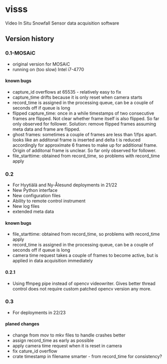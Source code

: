 # visss

Video In Situ Snowfall Sensor data acquisition software

## Version history

### 0.1-MOSAiC
 * original version for MOSAiC
 * running on (too slow) Intel i7-4770

#### known bugs

* capture_id overflows at 65535 - relatively easy to fix
* capture_time drifts because it is only reset when camera starts
* record_time is assigned in the processing queue, can be a couple of seconds 
  off if queue is long
* flipped capture_time: once in a while timestamps of two consecutive frames are 
  flipped. Not clear whether frame itself is also flipped. So far only 
  observed for follower. Solution: remove flipped frames assuming meta data 
  and frame are flipped.
* ghost frames: sometimes a couple of frames are less than 1/fps apart. 
  looks like an additonal frame is inserted and delta t is reduced accordingly
  for approximate 6 frames to make up for additional frame. Origin of additonal 
  frame is unclear. So far only observed for follower.
* file_starttime: obtained from record_time, so problems with record_time apply 

### 0.2
 * For Hyytiälä and Ny-Ålesund deployments in 21/22
 * New Python interface
 * New configuration files
 * Ability to remote control instrument
 * New log files
 * extended meta data

#### known bugs
* file_starttime: obtained from record_time, so problems with record_time apply 
* record_time is assigned in the processing queue, can be a couple of seconds 
  off if queue is long
* camera time request takes a couple of frames to become active, but is applied
  in data acquisition immediately 

#### 0.2.1
* Using ffmpeg pipe instead of opencv videowriter. Gives better thread control 
  does not require custom patched opencv version any more. 


### 0.3
 * For deployments in 22/23

#### planed changes
 * change from mov to mkv files to handle crashes better
 * assign record_time as early as possible
 * apply camera time request when it is reset in camera
 * fix cature_id overflow
 * crate timestamp in filename smarter - from record_time for consistency? 

